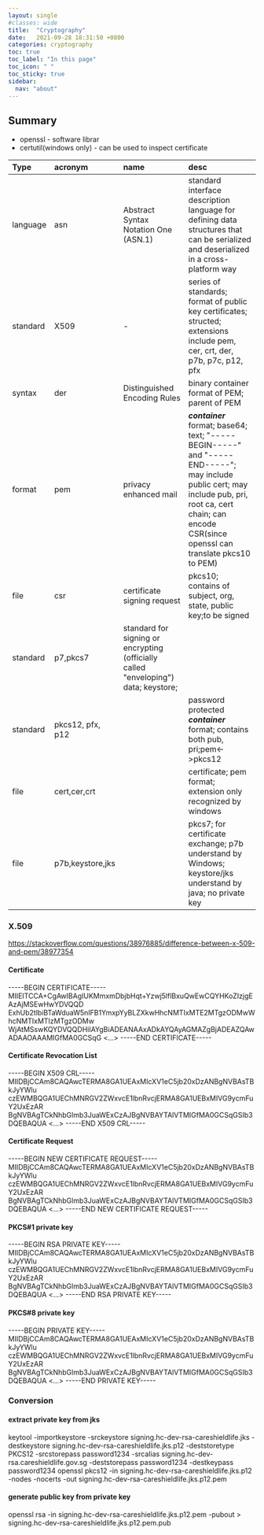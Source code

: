 ```yaml
---
layout: single
#classes: wide
title:  "Cryptography"
date:   2021-09-28 18:31:50 +0800
categories: cryptography
toc: true
toc_label: "In this page"
toc_icon: " "
toc_sticky: true
sidebar:
  nav: "about"
---
```


## Summary

* openssl - software librar
* certutil(windows only) - can be used to inspect certificate

| Type     | acronym          | name                                                                                | desc                                                                                                                                                                                                       |
| :------- | :--------------- | :---------------------------------------------------------------------------------- | :--------------------------------------------------------------------------------------------------------------------------------------------------------------------------------------------------------- |
| language | asn              | Abstract Syntax Notation One (ASN.1)                                                | standard interface description language for defining data structures that can be serialized and deserialized in a cross-platform way                                                                       |
| standard | X509             | -                                                                                   | series of standards;  format of public key certificates; structed; extensions include pem, cer, crt, der, p7b, p7c, p12, pfx                                                                               |
| syntax   | der              | Distinguished Encoding Rules                                                        | binary container format of PEM; parent of PEM                                                                                                                                                              |
| format   | pem              | privacy enhanced mail                                                               | ***container*** format; base64; text; "-----BEGIN-----" and "-----END-----"; may include public cert; may include pub, pri, root ca, cert chain; can encode CSR(since openssl can translate pkcs10 to PEM) |
| file     | csr              | certificate signing request                                                         | pkcs10; contains of subject, org, state, public key;to be signed                                                                                                                                           |
| standard | p7,pkcs7         | standard for signing or encrypting (officially called "enveloping") data; keystore; |
| standard | pkcs12, pfx, p12 |                                                                                     | password protected ***container*** format; contains both pub, pri;pem<->pkcs12                                                                                                                             |
| file     | cert,cer,crt     |                                                                                     | certificate; pem format; extension only recognized by windows                                                                                                                                              |
| file     | p7b,keystore,jks |                                                                                     | pkcs7; for certificate exchange; p7b understand by Windows; keystore/jks understand by java; no private key                                                                                                |

### X.509

<https://stackoverflow.com/questions/38976885/difference-between-x-509-and-pem/38977354>

#### Certificate

-----BEGIN CERTIFICATE-----
MIIEITCCA+CgAwIBAgIUKMmxmDbjbHqt+Yzwj5lflBxuQwEwCQYHKoZIzjgEAzAjMSEwHwYDVQQD
ExhUb2tlbiBTaWduaW5nIFB1YmxpYyBLZXkwHhcNMTIxMTE2MTgzODMwWhcNMTIxMTIzMTgzODMw
WjAtMSswKQYDVQQDHiIAYgBiADEANAAxADkAYQAyAGMAZgBjADEAZQAwADAAOAAAMIGfMA0GCSqG
<...>
-----END CERTIFICATE-----

#### Certificate Revocation List

-----BEGIN X509 CRL-----
MIIDBjCCAm8CAQAwcTERMA8GA1UEAxMIcXV1eC5jb20xDzANBgNVBAsTBkJyYWlu
czEWMBQGA1UEChMNRGV2ZWxvcE1lbnRvcjERMA8GA1UEBxMIVG9ycmFuY2UxEzAR
BgNVBAgTCkNhbGlmb3JuaWExCzAJBgNVBAYTAlVTMIGfMA0GCSqGSIb3DQEBAQUA
<...>
-----END X509 CRL-----

#### Certificate Request

-----BEGIN NEW CERTIFICATE REQUEST-----
MIIDBjCCAm8CAQAwcTERMA8GA1UEAxMIcXV1eC5jb20xDzANBgNVBAsTBkJyYWlu
czEWMBQGA1UEChMNRGV2ZWxvcE1lbnRvcjERMA8GA1UEBxMIVG9ycmFuY2UxEzAR
BgNVBAgTCkNhbGlmb3JuaWExCzAJBgNVBAYTAlVTMIGfMA0GCSqGSIb3DQEBAQUA
<...>
-----END NEW CERTIFICATE REQUEST-----

#### PKCS#1 private key

-----BEGIN RSA PRIVATE KEY-----
MIIDBjCCAm8CAQAwcTERMA8GA1UEAxMIcXV1eC5jb20xDzANBgNVBAsTBkJyYWlu
czEWMBQGA1UEChMNRGV2ZWxvcE1lbnRvcjERMA8GA1UEBxMIVG9ycmFuY2UxEzAR
BgNVBAgTCkNhbGlmb3JuaWExCzAJBgNVBAYTAlVTMIGfMA0GCSqGSIb3DQEBAQUA
<...>
-----END RSA PRIVATE KEY-----

#### PKCS#8 private key

-----BEGIN PRIVATE KEY-----
MIIDBjCCAm8CAQAwcTERMA8GA1UEAxMIcXV1eC5jb20xDzANBgNVBAsTBkJyYWlu
czEWMBQGA1UEChMNRGV2ZWxvcE1lbnRvcjERMA8GA1UEBxMIVG9ycmFuY2UxEzAR
BgNVBAgTCkNhbGlmb3JuaWExCzAJBgNVBAYTAlVTMIGfMA0GCSqGSIb3DQEBAQUA
<...>
-----END PRIVATE KEY-----

### Conversion

#### extract private key from jks

keytool -importkeystore -srckeystore signing.hc-dev-rsa-careshieldlife.jks -destkeystore signing.hc-dev-rsa-careshieldlife.jks.p12 -deststoretype PKCS12  -srcstorepass password1234  -srcalias signing.hc-dev-rsa.careshieldlife.gov.sg     -deststorepass password1234     -destkeypass password1234
openssl pkcs12 -in signing.hc-dev-rsa-careshieldlife.jks.p12  -nodes -nocerts -out signing.hc-dev-rsa-careshieldlife.jks.p12.pem

#### generate public key from private key

openssl rsa -in signing.hc-dev-rsa-careshieldlife.jks.p12.pem -pubout > signing.hc-dev-rsa-careshieldlife.jks.p12.pem.pub
